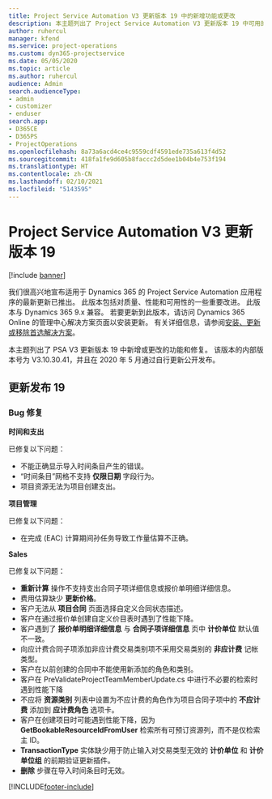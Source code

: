 ```yaml
---
title: Project Service Automation V3 更新版本 19 中的新增功能或更改
description: 本主题列出了 Project Service Automation V3 更新版本 19 中可用的功能和修复。
author: ruhercul
manager: kfend
ms.service: project-operations
ms.custom: dyn365-projectservice
ms.date: 05/05/2020
ms.topic: article
ms.author: ruhercul
audience: Admin
search.audienceType:
- admin
- customizer
- enduser
search.app:
- D365CE
- D365PS
- ProjectOperations
ms.openlocfilehash: 8a73a6acd4ce4c9559cdf4591ede735a613f4d52
ms.sourcegitcommit: 418fa1fe9d605b8faccc2d5dee1b04b4e753f194
ms.translationtype: HT
ms.contentlocale: zh-CN
ms.lasthandoff: 02/10/2021
ms.locfileid: "5143595"
---
```

# <a name="project-service-automation-update-release-19-v3"></a>Project Service Automation V3 更新版本 19

[!include [banner](../includes/psa-now-project-operations.md)]

我们很高兴地宣布适用于 Dynamics 365 的 Project Service Automation 应用程序的最新更新已推出。 此版本包括对质量、性能和可用性的一些重要改进。 此版本与 Dynamics 365 9.x 兼容。 若要更新到此版本，请访问 Dynamics 365 Online 的管理中心解决方案页面以安装更新。 有关详细信息，请参阅[安装、更新或移除首选解决方案](https://docs.microsoft.com/power-platform/admin/install-remove-preferred-solution)。

本主题列出了 PSA V3 更新版本 19 中新增或更改的功能和修复。 该版本的内部版本号为 V3.10.30.41，并且在 2020 年 5 月通过自行更新公开发布。

## <a name="update-release-19"></a>更新发布 19

### <a name="bug-fixes"></a>Bug 修复

**时间和支出**

已修复以下问题： 

- 不能正确显示导入时间条目产生的错误。
- “时间条目”网格不支持 **仅限日期** 字段行为。
- 项目资源无法为项目创建支出。

**项目管理**

已修复以下问题： 

-  在完成 (EAC) 计算期间孙任务导致工作量估算不正确。

**Sales**

已修复以下问题： 

- **重新计算** 操作不支持支出合同子项详细信息或报价单明细详细信息。
- 费用估算缺少 **更新价格**。
-  客户无法从 **项目合同** 页面选择自定义合同状态描述。
- 客户在通过报价单创建自定义价目表时遇到了性能下降。
- 客户遇到了 **报价单明细详细信息** 与 **合同子项详细信息** 页中 **计价单位** 默认值不一致。
- 向应计费合同子项添加非应计费交易类别项不采用交易类别的 **非应计费** 记帐类型。
- 客户在以前创建的合同中不能使用新添加的角色和类别。
- 客户在 PreValidateProjectTeamMemberUpdate.cs 中进行不必要的检索时遇到性能下降
- 不应将 **资源类别** 列表中设置为不应计费的角色作为项目合同子项中的 **不应计费** 添加到 **应计费角色** 选项卡。
- 客户在创建项目时可能遇到性能下降，因为 **GetBookableResourceIdFromUser** 检索所有可预订资源列，而不是仅检索主 ID。
- **TransactionType** 实体缺少用于防止输入对交易类型无效的 **计价单位** 和 **计价单位组** 的前期验证更新插件。
- **删除** 步骤在导入时间条目时无效。


[!INCLUDE[footer-include](../includes/footer-banner.md)]